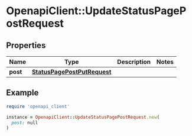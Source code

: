 # OpenapiClient::UpdateStatusPagePostRequest

## Properties

| Name | Type | Description | Notes |
| ---- | ---- | ----------- | ----- |
| **post** | [**StatusPagePostPutRequest**](StatusPagePostPutRequest.md) |  |  |

## Example

```ruby
require 'openapi_client'

instance = OpenapiClient::UpdateStatusPagePostRequest.new(
  post: null
)
```

